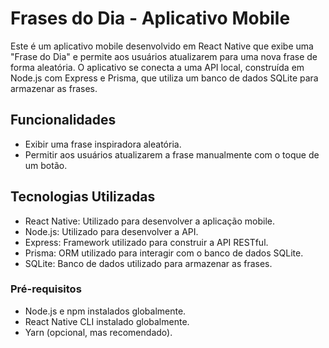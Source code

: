 # Frases do Dia - Aplicativo Mobile

Este é um aplicativo mobile desenvolvido em React Native que exibe uma "Frase do Dia" e permite aos usuários atualizarem para uma nova frase de forma aleatória. O aplicativo se conecta a uma API local, construída em Node.js com Express e Prisma, que utiliza um banco de dados SQLite para armazenar as frases.

## Funcionalidades

- Exibir uma frase inspiradora aleatória.
- Permitir aos usuários atualizarem a frase manualmente com o toque de um botão.

## Tecnologias Utilizadas

- React Native: Utilizado para desenvolver a aplicação mobile.
- Node.js: Utilizado para desenvolver a API.
- Express: Framework utilizado para construir a API RESTful.
- Prisma: ORM utilizado para interagir com o banco de dados SQLite.
- SQLite: Banco de dados utilizado para armazenar as frases.

### Pré-requisitos

- Node.js e npm instalados globalmente.
- React Native CLI instalado globalmente.
- Yarn (opcional, mas recomendado).